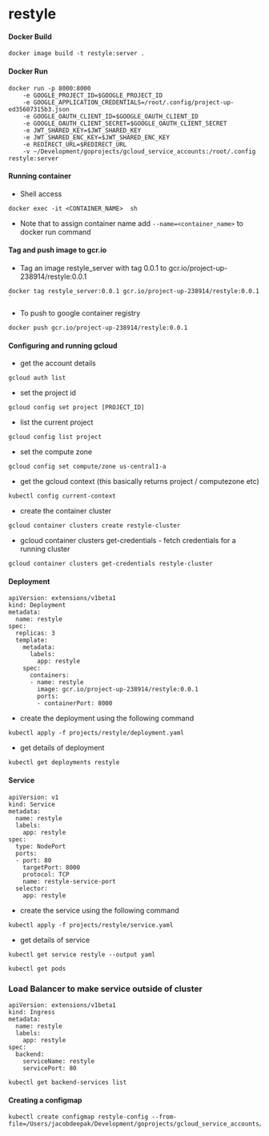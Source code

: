 # restyle


#### Docker Build

```
docker image build -t restyle:server .
```

#### Docker Run
```
docker run -p 8000:8000
    -e GOOGLE_PROJECT_ID=$GOOGLE_PROJECT_ID
    -e GOOGLE_APPLICATION_CREDENTIALS=/root/.config/project-up-ed35607315b3.json
    -e GOOGLE_OAUTH_CLIENT_ID=$GOOGLE_OAUTH_CLIENT_ID
    -e GOOGLE_OAUTH_CLIENT_SECRET=$GOOGLE_OAUTH_CLIENT_SECRET
    -e JWT_SHARED_KEY=$JWT_SHARED_KEY
    -e JWT_SHARED_ENC_KEY=$JWT_SHARED_ENC_KEY
    -e REDIRECT_URL=$REDIRECT_URL
    -v ~/Development/goprojects/gcloud_service_accounts:/root/.config restyle:server
```

#### Running container

- Shell access
```
docker exec -it <CONTAINER_NAME>  sh
```
- Note that to assign container name add `--name=<container_name>` to docker run command

#### Tag and push image to gcr.io

- Tag an image restyle_server with tag 0.0.1 to gcr.io/project-up-238914/restyle:0.0.1

```
docker tag restyle_server:0.0.1 gcr.io/project-up-238914/restyle:0.0.1                     `
```
- To push to google container registry

```
docker push gcr.io/project-up-238914/restyle:0.0.1
```

#### Configuring and running gcloud

- get the account details
```
gcloud auth list
```

- set the project id
```
gcloud config set project [PROJECT_ID]
```

- list the current project
```
gcloud config list project
```
- set the compute zone
```
gcloud config set compute/zone us-central1-a
```
- get the gcloud context (this basically returns project / computezone etc)
```
kubectl config current-context
```
- create the container cluster
```
gcloud container clusters create restyle-cluster
```
- gcloud container clusters get-credentials - fetch credentials for a running cluster
```
gcloud container clusters get-credentials restyle-cluster
```

#### Deployment

```
apiVersion: extensions/v1beta1
kind: Deployment
metadata:
  name: restyle
spec:
  replicas: 3
  template:
    metadata:
      labels:
        app: restyle
    spec:
      containers:
      - name: restyle
        image: gcr.io/project-up-238914/restyle:0.0.1
        ports:
        - containerPort: 8000

```
- create the deployment using the following command
```
kubectl apply -f projects/restyle/deployment.yaml
```
- get details of deployment
```
kubectl get deployments restyle
```

#### Service

```
apiVersion: v1
kind: Service
metadata:
  name: restyle
  labels:
    app: restyle
spec:
  type: NodePort
  ports:
  - port: 80
    targetPort: 8000
    protocol: TCP
    name: restyle-service-port
  selector:
    app: restyle

```

- create the service using the following command

```
kubectl apply -f projects/restyle/service.yaml

```

- get details of service

```
kubectl get service restyle --output yaml
```

```
kubectl get pods
```

### Load Balancer to make service outside of cluster
```
apiVersion: extensions/v1beta1
kind: Ingress
metadata:
  name: restyle
  labels:
    app: restyle
spec:
  backend:
    serviceName: restyle
    servicePort: 80

```

```
kubectl get backend-services list
```

#### Creating a configmap

```
kubectl create configmap restyle-config --from-file=/Users/jacobdeepak/Development/goprojects/gcloud_service_accounts/env.properties
```
